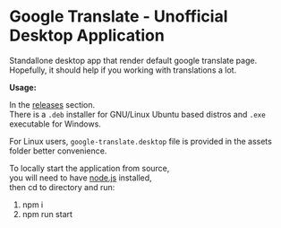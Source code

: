 # Google Translate - Unofficial Desktop Application

Standallone desktop app that render default google translate page.  
Hopefully, it should help if you working with translations a lot.

**Usage:**

In the [releases](https://github.com/SrdjanMilic/google-translate/releases) section.  
There is a `.deb` installer for GNU/Linux Ubuntu based distros and `.exe` executable for Windows.

For Linux users, `google-translate.desktop` file is provided in the assets folder better convenience.  

To locally start the application from source,  
you will need to have [node.js](https://nodejs.org/en/) installed,  
then cd to directory and run:

1. npm i
2. npm run start
